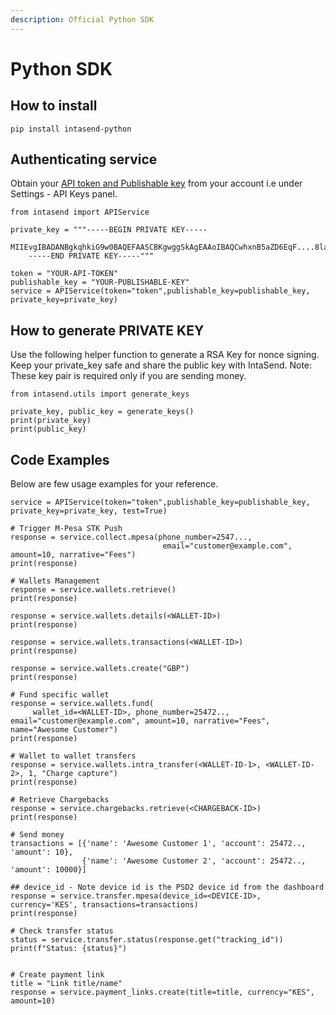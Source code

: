 ```yaml
---
description: Official Python SDK
---
```


# Python SDK

## How to install

```text
pip install intasend-python
```

## Authenticating service

Obtain your [API token and Publishable key](../send-payments/api-authentication.md#how-to-generate-api-token) from your account i.e under Settings - API Keys panel.

```text
from intasend import APIService

private_key = """-----BEGIN PRIVATE KEY-----
    MIIEvgIBADANBgkqhkiG9w0BAQEFAASCBKgwggSkAgEAAoIBAQCwhxnB5aZD6EqF....8laHwYTQdDbAlCGZB992YoHl
    -----END PRIVATE KEY-----"""

token = "YOUR-API-TOKEN"
publishable_key = "YOUR-PUBLISHABLE-KEY"
service = APIService(token="token",publishable_key=publishable_key, private_key=private_key)
```

## How to generate PRIVATE KEY

Use the following helper function to generate a RSA Key for nonce signing. Keep your private\_key safe and share the public key with IntaSend. Note: These key pair is required only if you are sending money.

```text
from intasend.utils import generate_keys

private_key, public_key = generate_keys()
print(private_key)
print(public_key)
```

## Code Examples

Below are few usage examples for your reference.

```text
service = APIService(token="token",publishable_key=publishable_key, private_key=private_key, test=True)

# Trigger M-Pesa STK Push
response = service.collect.mpesa(phone_number=2547...,
                                  email="customer@example.com", amount=10, narrative="Fees")
print(response)

# Wallets Management
response = service.wallets.retrieve()
print(response)

response = service.wallets.details(<WALLET-ID>)
print(response)

response = service.wallets.transactions(<WALLET-ID>)
print(response)

response = service.wallets.create("GBP")
print(response)

# Fund specific wallet
response = service.wallets.fund(
     wallet_id=<WALLET-ID>, phone_number=25472.., email="customer@example.com", amount=10, narrative="Fees", name="Awesome Customer")
print(response)

# Wallet to wallet transfers
response = service.wallets.intra_transfer(<WALLET-ID-1>, <WALLET-ID-2>, 1, "Charge capture")
print(response)

# Retrieve Chargebacks
response = service.chargebacks.retrieve(<CHARGEBACK-ID>)
print(response)

# Send money
transactions = [{'name': 'Awesome Customer 1', 'account': 25472.., 'amount': 10},
                {'name': 'Awesome Customer 2', 'account': 25472.., 'amount': 10000}]

## device_id - Note device id is the PSD2 device id from the dashboard
response = service.transfer.mpesa(device_id=<DEVICE-ID>, currency='KES', transactions=transactions)
print(response)

# Check transfer status
status = service.transfer.status(response.get("tracking_id"))
print(f"Status: {status}")


# Create payment link
title = "Link title/name"
response = service.payment_links.create(title=title, currency="KES", amount=10)
```

